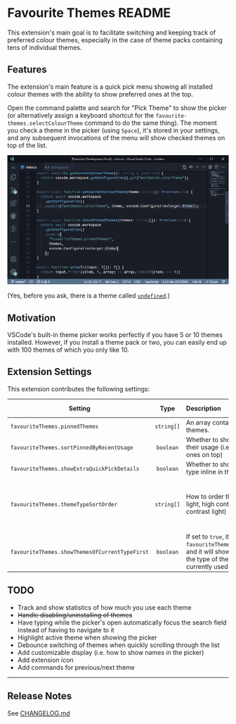 # Favourite Themes README

This extension's main goal is to facilitate switching and keeping track of preferred colour themes, especially in the case of theme packs containing tens of individual themes.

## Features

The extension's main feature is a quick pick menu showing all installed colour themes with the ability to show preferred ones at the top.

Open the command palette and search for "Pick Theme" to show the picker (or alternatively assign a keyboard shortcut for the `favourite-themes.selectColourTheme` command to do the same thing). The moment you check a theme in the picker (using `Space`), it's stored in your settings, and any subsequent invocations of the menu will show checked themes on top of the list.

![Favourite Themes](images/favourite-themes.gif)

(Yes, before you ask, there is a theme called [`undefined`](https://marketplace.visualstudio.com/items?itemName=christianhg.undefined).)

<!-- ## Requirements -->

## Motivation

VSCode's built-in theme picker works perfectly if you have 5 or 10 themes installed. However, if you install a theme pack or two, you can easily end up with 100 themes of which you only like 10.

## Extension Settings

This extension contributes the following settings:

| Setting                                        |    Type    | Description                                                                                                                                               |                               Default value |
| ---------------------------------------------- | :--------: | :-------------------------------------------------------------------------------------------------------------------------------------------------------- | ------------------------------------------: |
| `favouriteThemes.pinnedThemes`                 | `string[]` | An array containing all pinned themes.                                                                                                                    |                                        `[]` |
| `favouriteThemes.sortPinnedByRecentUsage`      | `boolean`  | Whether to show themes in order of their usage (i.e. most recently used ones on top)                                                                      |                                     `false` |
| `favouriteThemes.showExtraQuickPickDetails`    | `boolean`  | Whether to show dark/light theme type inline in the picker                                                                                                |                                     `false` |
| `favouriteThemes.themeTypeSortOrder`           | `string[]` | How to order themes by type (dark, light, high contrast dark, high contrast light)                                                                        | `["vs-dark", "hc-black", "vs", "hc-light"]` |
| `favouriteThemes.showThemesOfCurrentTypeFirst` | `boolean`  | If set to `true`, it will override `favouriteThemes.themeTypeSortOrder` and it will show at the top themes of the type of the theme that's currently used |                                      'false |

<!-- ## Known Issues -->

## TODO

- Track and show statistics of how much you use each theme
- ~~Handle disabling/uninstalling of themes~~
- Have typing while the picker's open automatically focus the search field instead of having to navigate to it
- Highlight active theme when showing the picker
- Debounce switching of themes when quickly scrolling through the list
- Add customizable display (i.e. how to show names in the picker)
- Add extension icon
- Add commands for previous/next theme

---

## Release Notes

See [CHANGELOG.md](./CHANGELOG.md)
